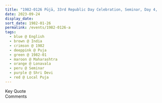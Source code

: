 ```yaml
---
title: "1982-0126 Pūjā, 33rd Republic Day Celebration, Seminar, Day 4, Lonavala, Maharashtra, India"
date: 2023-09-24
display_date: 
sort_date: 1982-01-26
permalink: /events/1982-0126-a
tags:
  - blue @ English
  - brown @ India
  - crimson @ 1982
  - deeppink @ Puja
  - green @ 1982-01
  - maroon @ Maharashtra
  - orange @ Lonavala
  - peru @ Seminar
  - purple @ Shri Devi
  - red @ Local Puja
---
```


<wave-list>
  <list-title color="green" width="75">Key Quote</list-title>
  <list-item color="BlanchedAlmond"  width="200"></list-item>
  <list-item color="Lavender"></list-item>
  <list-item color="BlanchedAlmond"></list-item>
</wave-list>

<br>

<wave-list>
  <list-title color="green" width="75">Comments</list-title>
  <list-item color="BlanchedAlmond"  width="200"></list-item>
  <list-item color="Lavender"></list-item>
  <list-item color="BlanchedAlmond"></list-item>
</wave-list>